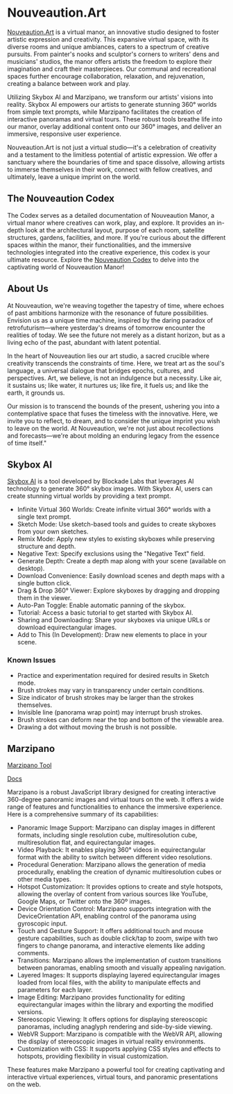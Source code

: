 # Nouveaution.Art

[Nouveaution.Art](https://nouveaution.art) is a virtual manor, an innovative studio designed to foster artistic expression and creativity. This expansive virtual space, with its diverse rooms and unique ambiances, caters to a spectrum of creative pursuits. From painter's nooks and sculptor's corners to writers' dens and musicians' studios, the manor offers artists the freedom to explore their imagination and craft their masterpieces. Our communal and recreational spaces further encourage collaboration, relaxation, and rejuvenation, creating a balance between work and play.

Utilizing Skybox AI and Marzipano, we transform our artists' visions into reality. Skybox AI empowers our artists to generate stunning 360° worlds from simple text prompts, while Marzipano facilitates the creation of interactive panoramas and virtual tours. These robust tools breathe life into our manor, overlay additional content onto our 360° images, and deliver an immersive, responsive user experience.

Nouveaution.Art is not just a virtual studio—it's a celebration of creativity and a testament to the limitless potential of artistic expression. We offer a sanctuary where the boundaries of time and space dissolve, allowing artists to immerse themselves in their work, connect with fellow creatives, and ultimately, leave a unique imprint on the world.

## The Nouveaution Codex

The Codex serves as a detailed documentation of Nouveaution Manor, a virtual manor where creatives can work, play, and explore. It provides an in-depth look at the architectural layout, purpose of each room, satellite structures, gardens, facilities, and more. If you're curious about the different spaces within the manor, their functionalities, and the immersive technologies integrated into the creative experience, this codex is your ultimate resource. Explore the [Nouveaution Codex](./NouveautionCodex/table-of-contents.md) to delve into the captivating world of Nouveaution Manor!


## About Us

At Nouveaution, we're weaving together the tapestry of time, where echoes of past ambitions harmonize with the resonance of future possibilities. Envision us as a unique time machine, inspired by the daring paradox of retrofuturism—where yesterday's dreams of tomorrow encounter the realities of today. We see the future not merely as a distant horizon, but as a living echo of the past, abundant with latent potential.

In the heart of Nouveaution lies our art studio, a sacred crucible where creativity transcends the constraints of time. Here, we treat art as the soul's language, a universal dialogue that bridges epochs, cultures, and perspectives. Art, we believe, is not an indulgence but a necessity. Like air, it sustains us; like water, it nurtures us; like fire, it fuels us; and like the earth, it grounds us.

Our mission is to transcend the bounds of the present, ushering you into a contemplative space that fuses the timeless with the innovative. Here, we invite you to reflect, to dream, and to consider the unique imprint you wish to leave on the world. At Nouveaution, we're not just about recollections and forecasts—we're about molding an enduring legacy from the essence of time itself."

## Skybox AI

[Skybox AI](https://skybox.blockadelabs.com/) is a tool developed by Blockade Labs that leverages AI technology to generate 360° skybox images. With Skybox AI, users can create stunning virtual worlds by providing a text prompt.

- Infinite Virtual 360 Worlds: Create infinite virtual 360° worlds with a single text prompt.
- Sketch Mode: Use sketch-based tools and guides to create skyboxes from your own sketches.
- Remix Mode: Apply new styles to existing skyboxes while preserving structure and depth.
- Negative Text: Specify exclusions using the "Negative Text" field.
- Generate Depth: Create a depth map along with your scene (available on desktop).
- Download Convenience: Easily download scenes and depth maps with a single button click.
- Drag & Drop 360° Viewer: Explore skyboxes by dragging and dropping them in the viewer.
- Auto-Pan Toggle: Enable automatic panning of the skybox.
- Tutorial: Access a basic tutorial to get started with Skybox AI.
- Sharing and Downloading: Share your skyboxes via unique URLs or download equirectangular images.
- Add to This (In Development): Draw new elements to place in your scene.

### Known Issues
- Practice and experimentation required for desired results in Sketch mode.
- Brush strokes may vary in transparency under certain conditions.
- Size indicator of brush strokes may be larger than the strokes themselves.
- Invisible line (panorama wrap point) may interrupt brush strokes.
- Brush strokes can deform near the top and bottom of the viewable area.
- Drawing a dot without moving the brush is not possible.

## Marzipano

[Marzipano Tool](https://www.marzipano.net/tool/) 

[Docs](https://www.marzipano.net/docs.html)

Marzipano is a robust JavaScript library designed for creating interactive 360-degree panoramic images and virtual tours on the web. It offers a wide range of features and functionalities to enhance the immersive experience. Here is a comprehensive summary of its capabilities:

- Panoramic Image Support: Marzipano can display images in different formats, including single resolution cube, multiresolution cube, multiresolution flat, and equirectangular images.
- Video Playback: It enables playing 360° videos in equirectangular format with the ability to switch between different video resolutions.
- Procedural Generation: Marzipano allows the generation of media procedurally, enabling the creation of dynamic multiresolution cubes or other media types.
- Hotspot Customization: It provides options to create and style hotspots, allowing the overlay of content from various sources like YouTube, Google Maps, or Twitter onto the 360º images.
- Device Orientation Control: Marzipano supports integration with the DeviceOrientation API, enabling control of the panorama using gyroscopic input.
- Touch and Gesture Support: It offers additional touch and mouse gesture capabilities, such as double click/tap to zoom, swipe with two fingers to change panorama, and interactive elements like adding comments.
- Transitions: Marzipano allows the implementation of custom transitions between panoramas, enabling smooth and visually appealing navigation.
- Layered Images: It supports displaying layered equirectangular images loaded from local files, with the ability to manipulate effects and parameters for each layer.
- Image Editing: Marzipano provides functionality for editing equirectangular images within the library and exporting the modified versions.
- Stereoscopic Viewing: It offers options for displaying stereoscopic panoramas, including anaglyph rendering and side-by-side viewing.
- WebVR Support: Marzipano is compatible with the WebVR API, allowing the display of stereoscopic images in virtual reality environments.
- Customization with CSS: It supports applying CSS styles and effects to hotspots, providing flexibility in visual customization.

These features make Marzipano a powerful tool for creating captivating and interactive virtual experiences, virtual tours, and panoramic presentations on the web.



